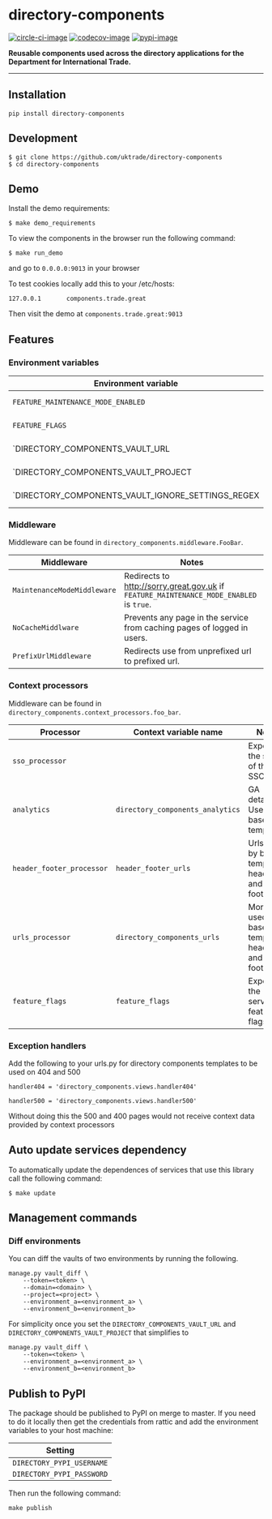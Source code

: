 # directory-components

[![circle-ci-image]][circle-ci]
[![codecov-image]][codecov]
[![pypi-image]][pypi]

**Reusable components used across the directory applications for the Department for International Trade.**

---

## Installation

```shell
pip install directory-components
```

## Development

    $ git clone https://github.com/uktrade/directory-components
    $ cd directory-components


## Demo

Install the demo requirements:

    $ make demo_requirements

To view the components in the browser run the following command:

    $ make run_demo

and go to `0.0.0.0:9013` in your browser

To test cookies locally add this to your /etc/hosts:

```
127.0.0.1       components.trade.great
```

Then visit the demo at `components.trade.great:9013`

## Features

### Environment variables

| Environment variable | Notes |
|-------------------------------------------------- |-----------------------------------------------|
| `FEATURE_MAINTENANCE_MODE_ENABLED`                | Controls `MaintenanceModeMiddleware`.         |
| `FEATURE_FLAGS`                                   | Place to store the service's feature flags.   |
| `DIRECTORY_COMPONENTS_VAULT_URL                   | Hashicorp vault domain. For diffing vaults.   |
| `DIRECTORY_COMPONENTS_VAULT_PROJECT               | Hashicorp vault project. For diffing vaults.  |
| `DIRECTORY_COMPONENTS_VAULT_IGNORE_SETTINGS_REGEX | Settings to ignore when diffing vaults.       |

### Middleware

Middleware can be found in `directory_components.middleware.FooBar`.

| Middleware | Notes |
|------------|-------|
| `MaintenanceModeMiddleware`         | Redirects to http://sorry.great.gov.uk if `FEATURE_MAINTENANCE_MODE_ENABLED` is `true`.|
| `NoCacheMiddlware`                  | Prevents any page in the service from caching pages of logged in users. |
| `PrefixUrlMiddleware`               | Redirects use from unprefixed url to prefixed url. |


### Context processors

Middleware can be found in `directory_components.context_processors.foo_bar`.

| Processor | Context variable name | Notes |
|-----------|-----------------------|-------|
| `sso_processor` | | Exposes the state of the SSO user. |
| `analytics` | `directory_components_analytics` | GA details. Used by base template. |
| `header_footer_processor` | `header_footer_urls` | Urls used by base template's header and footer. |
| `urls_processor` | `directory_components_urls` | More urls used by base template's header and footer. |
| `feature_flags` | `feature_flags` | Exposes the service's feature flags. |

### Exception handlers

Add the following to your urls.py for directory components templates to be used on 404 and 500

```
handler404 = 'directory_components.views.handler404'

handler500 = 'directory_components.views.handler500'
```

Without doing this the 500 and 400 pages would not receive context data provided by context processors

## Auto update services dependency

To automatically update the dependences of services that use this library call the following command:

    $ make update

## Management commands

### Diff environments

You can diff the vaults of two environments by running the following.

    manage.py vault_diff \
        --token=<token> \
        --domain=<domain> \
        --project=<project> \
        --environment_a=<environment_a> \
        --environment_b=<environment_b>

For simplicity once you set the `DIRECTORY_COMPONENTS_VAULT_URL` and `DIRECTORY_COMPONENTS_VAULT_PROJECT` that simplifies to

    manage.py vault_diff \
        --token=<token> \
        --environment_a=<environment_a> \
        --environment_b=<environment_b>


## Publish to PyPI

The package should be published to PyPI on merge to master. If you need to do it locally then get the credentials from rattic and add the environment variables to your host machine:

| Setting                      |
| ----------------------------- |
| `DIRECTORY_PYPI_USERNAME`     |
| `DIRECTORY_PYPI_PASSWORD`     |


Then run the following command:

    make publish


[code-climate-image]: https://codeclimate.com/github/uktrade/directory-components/badges/issue_count.svg
[code-climate]: https://codeclimate.com/github/uktrade/directory-components

[circle-ci-image]: https://circleci.com/gh/uktrade/directory-components/tree/master.svg?style=svg
[circle-ci]: https://circleci.com/gh/uktrade/directory-components/tree/master

[codecov-image]: https://codecov.io/gh/uktrade/directory-components/branch/master/graph/badge.svg
[codecov]: https://codecov.io/gh/uktrade/directory-components

[pypi-image]: https://badge.fury.io/py/directory-components.svg
[pypi]: https://badge.fury.io/py/directory-components

